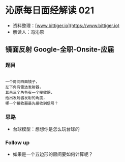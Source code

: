 # 沁原每日面经解读 021

- 资料整理：[www.bittiger.io](https://www.bittiger.io)
- 解读人：冯沁原

## 镜面反射 Google-全职-Onsite-应届

### 题目

```

一个房间四面镜子，
左下角有雷达发射器，
其余三个角各有一个接收器，
给出发射器发射的角度，
哪一个接收器最先接收到信号？

```

### 思路

- 台球模型：想想你是怎么玩台球的

### Follow up

- 如果是一个五边形的房间要如何计算呢？
